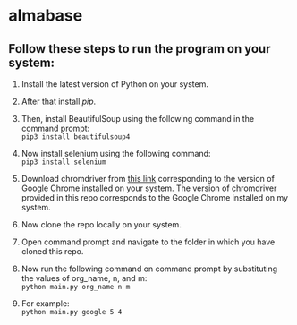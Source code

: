 # almabase
<h2>Follow these steps to run the program on your system:</h2>

 1. Install the latest version of Python on your system.
 2. After that install *pip*.
 3. Then, install BeautifulSoup using the following command in the command prompt:<br> ```pip3 install beautifulsoup4```
    
 4. Now install selenium using the following command:<br>```pip3 install selenium```
     
 5. Download chromdriver from [this link](https://chromedriver.chromium.org/downloads) corresponding to the version of Google Chrome installed on your system. The version of chromdriver provided in this repo corresponds to the Google Chrome installed on my system.
 6. Now clone the repo locally on your system.
 7. Open command prompt and navigate to the folder in which you have cloned this repo.
 8. Now run the following command on command prompt by substituting the values of org_name, n, and m:<br>```python main.py org_name n m```
 9. For example:<br> ```python main.py google 5 4``` 
